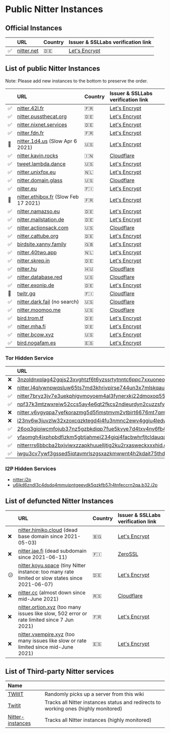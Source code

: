 # Public Nitter Instances

## Official Instances

|         | URL                               | Country | Issuer & SSLLabs verification&nbsp;link                                    |
| :------ | :-------------------------------- | :------ | :------------------------------------------------------------------------- |
| &#9989; | [nitter.net](https://nitter.net/) | 🇩🇪      | [Let's Encrypt](https://www.ssllabs.com/ssltest/analyze.html?d=nitter.net) |

## List of public Nitter Instances

Note: Please add new instances to the bottom to preserve the order.

<!--
- nitter.snopyta.org admin ask us to "hide it from the top, otherwise it might get as popular as invidious"
- List of less used icons used here : SLOW = &#128012; ****** WAS BAD/TOO OFTEN RATE LIMITED OR SLOW BUT NOW NEED TO CONFIRM HIS REVIVAL = 🧐 ****** TINY INSTANCE : DOES NOT HOLD THE LOAD = 😕 
-->

|           | URL                                                                   | Country            | Issuer & SSLLabs verification&nbsp;link                                                |
| :-------- | :-------------------------------------------------------------------- | :----------------- | :------------------------------------------------------------------------------------- |
| ✅        | [nitter.42l.fr](https://nitter.42l.fr/)                               | 🇫🇷                 | [Let's Encrypt](https://www.ssllabs.com/ssltest/analyze.html?d=nitter.42l.fr)          |
| ✅        | [nitter.pussthecat.org](https://nitter.pussthecat.org)                | 🇩🇪                 | [Let's Encrypt](https://www.ssllabs.com/ssltest/analyze.html?d=nitter.pussthecat.org)  |
| ✅        | [nitter.nixnet.services](https://nitter.nixnet.services/)             | 🇩🇪                 | [Let's Encrypt](https://www.ssllabs.com/ssltest/analyze.html?d=nitter.nixnet.services) |
| ✅        | [nitter.fdn.fr](https://nitter.fdn.fr/)                               | 🇫🇷                 | [Let's Encrypt](https://www.ssllabs.com/ssltest/analyze.html?d=nitter.fdn.fr)          |
| &#128012; | [nitter.1d4.us](https://nitter.1d4.us/) (Slow Apr 6 2021)             | 🇺🇸                 | [Let's Encrypt](https://www.ssllabs.com/ssltest/analyze.html?d=nitter.1d4.us)          |
| ✅        | [nitter.kavin.rocks](https://nitter.kavin.rocks)                      | 🇮🇳                 | [Cloudflare](https://www.ssllabs.com/ssltest/analyze.html?d=nitter.kavin.rocks)        |
| ✅  | [tweet.lambda.dance](https://tweet.lambda.dance)                   | 🇺🇸      | [Let's Encrypt](https://www.ssllabs.com/ssltest/analyze.html?d=tweet.lambda.dance)               |
| ✅        | [nitter.unixfox.eu](https://nitter.unixfox.eu)                        | 🇳🇱                 | [Let's Encrypt](https://www.ssllabs.com/ssltest/analyze.html?d=nitter.unixfox.eu)      |
| ✅        | [nitter.domain.glass](https://nitter.domain.glass)                    | 🇺🇸                 | [Cloudflare](https://www.ssllabs.com/ssltest/analyze.html?d=nitter.domain.glass)       |
| ✅        | [nitter.eu](https://nitter.eu)                                        | 🇫🇮                 | [Let's Encrypt](https://www.ssllabs.com/ssltest/analyze.html?d=nitter.eu)              |
| &#128012; | [nitter.ethibox.fr](https://nitter.ethibox.fr) (Slow Feb 17 2021)     | 🇫🇷                 | [Let's Encrypt](https://www.ssllabs.com/ssltest/analyze.html?d=nitter.ethibox.fr)      |
| ✅        | [nitter.namazso.eu](https://nitter.namazso.eu)                        | 🇩🇪                 | [Let's Encrypt](https://www.ssllabs.com/ssltest/analyze.html?d=nitter.namazso.eu)      |
| ✅        | [nitter.mailstation.de](https://nitter.mailstation.de)                | 🇩🇪                 | [Let's Encrypt](https://www.ssllabs.com/ssltest/analyze.html?d=nitter.mailstation.de)  |
| ✅        | [nitter.actionsack.com](https://nitter.actionsack.com)                | 🇺🇸                 | [Cloudflare](https://www.ssllabs.com/ssltest/analyze.html?d=nitter.actionsack.com)     |
| ✅        | [nitter.cattube.org](https://nitter.cattube.org/)                     | 🇩🇪                 | [Let's Encrypt](https://www.ssllabs.com/ssltest/analyze.html?d=nitter.cattube.org)     |
| ✅        | [birdsite.xanny.family](https://birdsite.xanny.family)                | 🇬🇧                 | [Let's Encrypt](https://www.ssllabs.com/ssltest/analyze.html?d=birdsite.xanny.family)  |
| ✅        | [nitter.40two.app](https://nitter.40two.app)                          | 🇳🇱                 | [Let's Encrypt](https://www.ssllabs.com/ssltest/analyze.html?d=nitter.40two.app)       |
| ✅        | [nitter.skrep.in](https://nitter.skrep.in)                            | 🇩🇪                 | [Let's Encrypt](https://www.ssllabs.com/ssltest/analyze.html?d=nitter.skrep.in)        |
| ✅        | [nitter.hu](https://nitter.hu)                            | 🇭🇺                 | [Cloudflare](https://www.ssllabs.com/ssltest/analyze.html?d=nitter.hu)                 |
| ✅        | [nitter.database.red](https://nitter.database.red)                    | 🇺🇸                 | [Cloudflare](https://www.ssllabs.com/ssltest/analyze.html?d=nitter.database.red)       |
| ✅        | [nitter.exonip.de](https://nitter.exonip.de/)                         | 🇩🇪                 | [Let's Encrypt](https://www.ssllabs.com/ssltest/analyze.html?d=nitter.exonip.de)       |
| 🧐        | [twitr.gq](https://twitr.gq/)                                         | 🇫🇮                 | [Cloudflare](https://www.ssllabs.com/ssltest/analyze.html?d=twitr.gq)                  |
| ✅        | [nitter.dark.fail](https://nitter.dark.fail) (no search)              | 🇺🇸                 | [Cloudflare](https://www.ssllabs.com/ssltest/analyze.html?d=nitter.dark.fail)          |
| ✅        | [nitter.moomoo.me](https://nitter.moomoo.me)                          | 🇺🇸                 | [Cloudflare](https://www.ssllabs.com/ssltest/analyze.html?d=nitter.moomoo.me)          |
| ✅        | [bird.trom.tf](https://bird.trom.tf/)                       | 🇩🇪                 | [Let's Encrypt](https://www.ssllabs.com/ssltest/analyze.html?d=bird.trom.tf)      |
|  ✅       | [nitter.mha.fi](https://nitter.mha.fi)                       | 🇩🇪                 | [Let's Encrypt](https://www.ssllabs.com/ssltest/analyze.html?d=nitter.mha.fi)      |
|  ✅       | [nitter.bcow.xyz](https://nitter.bcow.xyz)                       | 🇺🇸                 | [Let's Encrypt](https://www.ssllabs.com/ssltest/analyze.html?d=nitter.bcow.xyz)      |
|  ✅       | [bird.nogafam.es](https://bird.nogafam.es)                       | 🇪🇸                | [Let's Encrypt](https://www.ssllabs.com/ssltest/analyze.html?d=bird.nogafam.es)      |

### Tor Hidden Service

|     | URL                                                                                                                                                    |
| :-- | :----------------------------------------------------------------------------------------------------------------------------------------------------- |
| ❌  | [3nzoldnxplag42gqjs23xvghtzf6t6yzssrtytnntc6ppc7xxuoneoad.onion](http://3nzoldnxplag42gqjs23xvghtzf6t6yzssrtytnntc6ppc7xxuoneoad.onion/)               |
| ❌  | [nitter.l4qlywnpwqsluw65ts7md3khrivpirse744un3x7mlskqauz5pyuzgqd.onion](http://nitter.l4qlywnpwqsluw65ts7md3khrivpirse744un3x7mlskqauz5pyuzgqd.onion/) |
| ✅  | [nitter7bryz3jv7e3uekphigvmoyoem4al3fynerxkj22dmoxoq553qd.onion](http://nitter7bryz3jv7e3uekphigvmoyoem4al3fynerxkj22dmoxoq553qd.onion/)               |
| ✅  | [npf37k3mtzwxreiw52ccs5ay4e6qt2fkcs2ndieurdyn2cuzzsfyfvid.onion](http://npf37k3mtzwxreiw52ccs5ay4e6qt2fkcs2ndieurdyn2cuzzsfyfvid.onion/)               |
| ❌  | [nitter.v6vgyqpa7yefkorazmg5d5fimstmvm2vtbirt6676mt7qmllrcnwycqd.onion](http://nitter.v6vgyqpa7yefkorazmg5d5fimstmvm2vtbirt6676mt7qmllrcnwycqd.onion/) |
| ❌  | [i23nv6w3juvzlw32xzoxcqzktegd4i4fu3nmnc2ewv4ggiu4ledwklad.onion](http://i23nv6w3juvzlw32xzoxcqzktegd4i4fu3nmnc2ewv4ggiu4ledwklad.onion/)               |
| ✅  | [26oq3gioiwcmfojub37nz5gzbkdiqp7fue5kvye7d4txv4ny6fb4wwid.onion](http://26oq3gioiwcmfojub37nz5gzbkdiqp7fue5kvye7d4txv4ny6fb4wwid.onion/)               |
| ✅  | [vfaomgh4jxphpbdfizkm5gbtjahmei234giqj4facbwhrfjtcldauqad.onion](http://vfaomgh4jxphpbdfizkm5gbtjahmei234giqj4facbwhrfjtcldauqad.onion/)               |
| ✅  | [nitterrrs6bbcba2bxjviwxzzapkhuuelljtig2ku2rxasweckxxxhid.onion](http://nitterrrs6bbcba2bxjviwxzzapkhuuelljtig2ku2rxasweckxxxhid.onion/)               |
| ✅  | [iwgu3cv7ywf3gssed5iqtavmrlszgsxazkmwwnt4h2kdait75thdyrqd.onion](http://iwgu3cv7ywf3gssed5iqtavmrlszgsxazkmwwnt4h2kdait75thdyrqd.onion/)               |

### I2P Hidden Services

-   [nitter.i2p](http://axd6uavsstsrvstva4mzlzh4ct76rc6zdug3nxdgeitrzczhzf4q.b32.i2p/)
-   [u6ikd6zndl3c4dsdq4mmujpntgeevdk5qzkfb57r4tnfeccrn2qa.b32.i2p](http://u6ikd6zndl3c4dsdq4mmujpntgeevdk5qzkfb57r4tnfeccrn2qa.b32.i2p/)

## List of defuncted Nitter Instances

<!--
Hey buds ! plz not defunct servers only because one day he was unreachable ;) Thanks.
We can consider than keeping here an URL three or more months on this wiki part becomes useless.
-->

|     | URL                                                                                                           | Country | Issuer & SSLLabs verification&nbsp;link                                                          |
| :-- | :---------------------------------------------------------------------------------------------------------------------------- | :------ | :----------------------------------------------------------------------------------------------- |
| ❌  | [nitter.himiko.cloud](https://nitter.himiko.cloud) (dead base domain since 2021-05-03)                        | 🇧🇬      | [Let's Encrypt](https://www.ssllabs.com/ssltest/analyze.html?d=nitter.himiko.cloud)              |
| ❌  | [nitter.jae.fi](https://nitter.jae.fi) (dead subdomain since 2021-06-11) | 🇫🇮  | [ZeroSSL](https://www.ssllabs.com/ssltest/analyze.html?d=nitter.jae.fi) |
| 😕 | [nitter.koyu.space](https://nitter.koyu.space/) (tiny Nitter instance: too many rate limited or slow states since 2021-06-07)                       | 🇩🇪                 | [Let's Encrypt](https://www.ssllabs.com/ssltest/analyze.html?d=nitter.koyu.space)      |
| ❌  | [nitter.cc](https://nitter.cc) (almost down since mid-June 2021)                     | 🇷🇸                 | [Cloudflare](https://www.ssllabs.com/ssltest/analyze.html?d=nitter.cc)                 |
| ❌  | [nitter.ortion.xyz](https://nitter.ortion.xyz/) (too many issues like slow, 502 error or rate limited since 7 Jun 2021)                      | 🇫🇷                 | [Let's Encrypt](https://www.ssllabs.com/ssltest/analyze.html?d=nitter.ortion.xyz)      |
| ❌  | [nitter.vxempire.xyz](https://nitter.vxempire.xyz) (too many issues like slow or rate limited since mid-June 2021) | 🇪🇸                 | [Let's Encrypt](https://www.ssllabs.com/ssltest/analyze.html?d=nitter.vxempire.xyz)    |

## List of Third-party Nitter services

| Name                         |                                                                               |
| :----------------------------------------------------------- | :---------------------------------------------------------------------------- |
| [TWIIIT](https://twiiit.com) | Randomly picks up a server from this wiki                                     |
| [Twitit](https://twitit.gq)  | Tracks all Nitter instances status and redirects to working ones (highly monitored)  |
| [Nitter-instances](https://github.com/xnaas/nitter-instances) | Tracks all Nitter instances (highly monitored) |